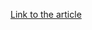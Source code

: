 [Link to the article](https://thehackernews.com/2024/11/privileged-accounts-hidden-threats-why.html)
